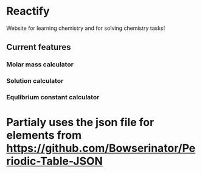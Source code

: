 # Reactify

Website for learning chemistry and for solving chemistry tasks!

## Current features

### Molar mass calculator
### Solution calculator
### Equlibrium constant calculator

# Partialy uses the json file for elements from https://github.com/Bowserinator/Periodic-Table-JSON

